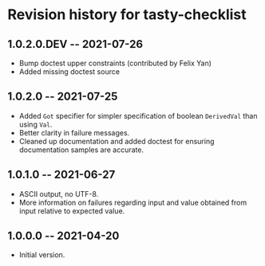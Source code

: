 # Revision history for tasty-checklist

## 1.0.2.0.DEV -- 2021-07-26
  * Bump doctest upper constraints (contributed by Felix Yan)
  * Added missing doctest source

## 1.0.2.0 -- 2021-07-25
  * Added `Got` specifier for simpler specification of boolean
    `DerivedVal` than using `Val`.
  * Better clarity in failure messages.
  * Cleaned up documentation and added doctest for ensuring
    documentation samples are accurate.

## 1.0.1.0 -- 2021-06-27

* ASCII output, no UTF-8.
* More information on failures regarding input and value obtained from
  input relative to expected value.

## 1.0.0.0 -- 2021-04-20

* Initial version.
